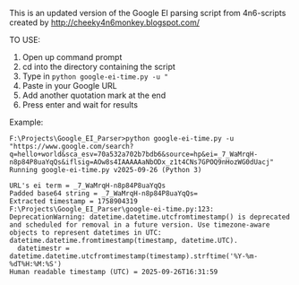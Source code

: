 This is an updated version of the Google EI parsing script from 4n6-scripts created by http://cheeky4n6monkey.blogspot.com/

TO USE:

1. Open up command prompt
2. cd into the directory containing the script
3. Type in ```python google-ei-time.py -u "```
4. Paste in your Google URL
5. Add another quotation mark at the end
6. Press enter and wait for results


Example:
```
F:\Projects\Google_EI_Parser>python google-ei-time.py -u "https://www.google.com/search?q=hello+world&sca_esv=70a532a702b7bdb6&source=hp&ei=_7_WaMrqH-n8p84P8uaYqQs&iflsig=AOw8s4IAAAAAaNbODx_z1t4CNs7GPOQ9nHozWG0dUacj"
Running google-ei-time.py v2025-09-26 (Python 3)

URL's ei term = _7_WaMrqH-n8p84P8uaYqQs
Padded base64 string = _7_WaMrqH-n8p84P8uaYqQs=
Extracted timestamp = 1758904319
F:\Projects\Google_EI_Parser\google-ei-time.py:123: DeprecationWarning: datetime.datetime.utcfromtimestamp() is deprecated and scheduled for removal in a future version. Use timezone-aware objects to represent datetimes in UTC: datetime.datetime.fromtimestamp(timestamp, datetime.UTC).
  datetimestr = datetime.datetime.utcfromtimestamp(timestamp).strftime('%Y-%m-%dT%H:%M:%S')
Human readable timestamp (UTC) = 2025-09-26T16:31:59
```